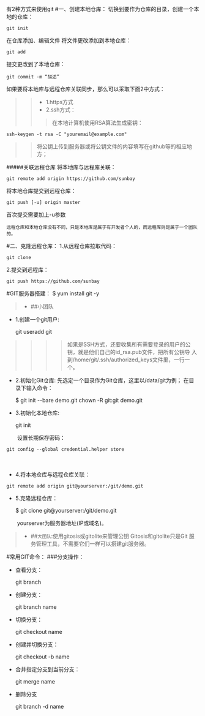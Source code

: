 有2种方式来使用git
#一、创建本地仓库：
切换到要作为仓库的目录，创建一个本地的仓库：

    git init
    
在仓库添加、编辑文件
将文件更改添加到本地仓库：

    git add
提交更改到了本地仓库：

    git commit -m “描述”  


如果要将本地库与远程仓库关联同步，那么可以采取下面2中方式：
>>* 1.https方式
>>* 2.ssh方式：
>>>在本地计算机使用RSA算法生成密钥：
    
    ssh-keygen -t rsa -C "youremail@example.com"
>>将公钥上传到服务器或将公钥文件的内容填写在github等的相应地方；

#####关联远程仓库
将本地库与远程库关联：

    git remote add origin https://github.com/sunbay
将本地仓库提交到远程仓库：

    git push [-u] origin master    
首次提交需要加上-u参数


`远程仓库和本地仓库没有不同，只是本地库是属于有开发者个人的，而远程库则是属于一个团队的。`





#二、克隆远程仓库：
1.从远程仓库拉取代码：
    
    git clone 
2.提交到远程库：

    git push https://github.com/sunbay



#GIT服务器搭建：
    $ yum install git -y
>* ##小团队

* 1.创建一个git用户:

    
    git useradd git
    
>>>>如果是SSH方式，还要收集所有需要登录的用户的公钥，就是他们自己的id_rsa.pub文件，把所有公钥导      入到/home/git/.ssh/authorized_keys文件里，一行一个。


* 2.初始化Git仓库:
先选定一个目录作为Git仓库，这里以/data/git为例；
在目录下输入命令：


    $  git init --bare demo.git
    chown -R git:git demo.git
* 3.初始化本地仓库:



    git init
    

　　设置长期保存密码：  
    
    git config --global credential.helper store
　　
* 4.将本地仓库与远程仓库关联：
>>>>    
    git remote add origin git@yourserver:/git/demo.git

* 5.克隆远程仓库：


    $ git clone git@yourserver:/git/demo.git
    
    
    

　　yourserver为服务器地址(IP或域名)。
　　
　　
>* ##`大团队`:使用gitosis或gitolite来管理公钥
Gitosis和gitolite只是Git 服务管理工具，不需要它们一样可以搭建git服务器。


#常用GIT命令：
###分支操作：

* 查看分支：



    git branch
* 创建分支：


    
    git branch name
    
* 切换分支：

    
    git checkout name
* 创建并切换分支：

    
    git checkout -b name
    
* 合并指定分支到当前分支：

    
    git merge name
* 删除分支

    
    git branch -d name

